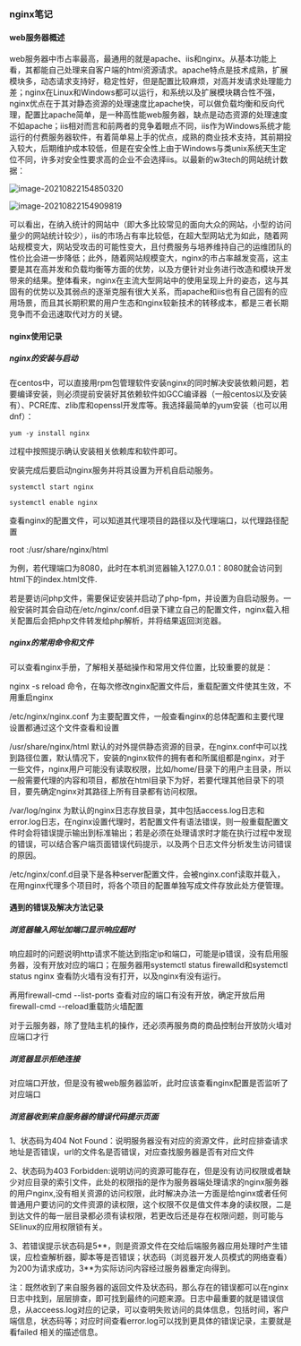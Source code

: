 ### nginx笔记

#### web服务器概述

web服务器中市占率最高，最通用的就是apache、iis和nginx。从基本功能上看，其都能自己处理来自客户端的html资源请求。apache特点是技术成熟，扩展模块多，动态请求支持好，稳定性好，但是配置比较麻烦，对高并发请求处理能力差；nginx在Linux和Windows都可以运行，和系统以及扩展模块耦合性不强，nginx优点在于其对静态资源的处理速度比apache快，可以做负载均衡和反向代理，配置比apache简单，是一种高性能web服务器，缺点是动态资源的处理速度不如apache；iis相对而言和前两者的竞争着眼点不同，iis作为Windows系统才能运行的付费服务器软件，有着简单易上手的优点，成熟的商业技术支持，其前期投入较大，后期维护成本较低，但是在安全性上由于Windows与类unix系统天生定位不同，许多对安全性要求高的企业不会选择iis。以最新的w3tech的网站统计数据：

![image-20210822154850320](C:\Users\xtxia\AppData\Roaming\Typora\typora-user-images\image-20210822154850320.png)

![image-20210822154909819](C:\Users\xtxia\AppData\Roaming\Typora\typora-user-images\image-20210822154909819.png)

可以看出，在纳入统计的网站中（即大多比较常见的面向大众的网站，小型的访问量少的网站统计较少），iis的市场占有率比较低，在超大型网站尤为如此，随着网站规模变大，网站受攻击的可能性变大，且付费服务与培养维持自己的运维团队的性价比会进一步降低；此外，随着网站规模变大，nginx的市占率越发变高，这主要是其在高并发和负载均衡等方面的优势，以及方便针对业务进行改造和模块开发带来的结果。整体看来，nginx在主流大型网站中的使用呈现上升的姿态，这与其固有的优势以及其弱点的逐渐克服有很大关系，而apache和iis也有自己固有的应用场景，而且其长期积累的用户生态和nginx较新技术的转移成本，都是三者长期竞争而不会迅速取代对方的关键。

#### nginx使用记录

##### nginx的安装与启动

在centos中，可以直接用rpm包管理软件安装nginx的同时解决安装依赖问题，若要编译安装，则必须提前安装好其依赖软件如GCC编译器（一般centos以及安装有）、PCRE库、zlib库和openssl开发库等。我选择最简单的yum安装（也可以用dnf）：

`yum -y install nginx`

过程中按照提示确认安装相关依赖库和软件即可。

安装完成后要启动nginx服务并将其设置为开机自启动服务。

`systemctl start nginx`

`systemctl enable nginx`

查看nginx的配置文件，可以知道其代理项目的路径以及代理端口，以代理路径配置

root :/usr/share/nginx/html

为例，若代理端口为8080，此时在本机浏览器输入127.0.0.1：8080就会访问到html下的index.html文件.

若是要访问php文件，需要保证安装并启动了php-fpm，并设置为自启动服务。一般安装时其会自动在/etc/nginx/conf.d目录下建立自己的配置文件，nginx载入相关配置后会把php文件转发给php解析，并将结果返回浏览器。

##### nginx的常用命令和文件

可以查看nginx手册，了解相关基础操作和常用文件位置，比较重要的就是：

nginx -s reload 命令，在每次修改nginx配置文件后，重载配置文件使其生效，不用重启nginx

/etc/nginx/nginx.conf 为主要配置文件，一般查看nginx的总体配置和主要代理设置都通过这个文件查看和设置

/usr/share/nginx/html 默认的对外提供静态资源的目录，在nginx.conf中可以找到路径位置，默认情况下，安装的nginx软件的拥有者和所属组都是nginx，对于一些文件，nginx用户可能没有读取权限，比如/home/目录下的用户主目录，所以一般需要代理的内容和项目，都放在html目录下为好，若要代理其他目录下的项目，要先确定nginx对其路径上所有目录都有访问权限。

/var/log/nginx 为默认的nginx日志存放目录，其中包括access.log日志和error.log日志，在nginx设置代理时，若配置文件有语法错误，则一般重载配置文件时会将错误提示输出到标准输出；若是必须在处理请求时才能在执行过程中发现的错误，可以结合客户端页面错误代码提示，以及两个日志文件分析发生访问错误的原因。

/etc/nginx/conf.d目录下是各种server配置文件，会被nginx.conf读取并载入，在用nginx代理多个项目时，将各个项目的配置单独写成文件存放此处方便管理。

#### 遇到的错误及解决方法记录

##### 浏览器输入网址加端口显示响应超时

响应超时的问题说明http请求不能达到指定ip和端口，可能是ip错误，没有启用服务器，没有开放对应的端口；在服务器用systemctl status firewalld和systemctl status nginx 查看防火墙有没有打开，以及nginx有没有运行。

再用firewall-cmd --list-ports 查看对应的端口有没有开放，确定开放后用firewall-cmd --reload重载防火墙配置

对于云服务器，除了登陆主机的操作，还必须再服务商的商品控制台开放防火墙对应端口才行

##### 浏览器显示拒绝连接

对应端口开放，但是没有被web服务器监听，此时应该查看nginx配置是否监听了对应端口

##### 浏览器收到来自服务器的错误代码提示页面

1、状态码为404 Not Found：说明服务器没有对应的资源文件，此时应排查请求地址是否错误，url的文件名是否错误，对应查找服务器是否有对应文件

2、状态码为403 Forbidden:说明访问的资源可能存在，但是没有访问权限或者缺少对应目录的索引文件，此处的权限指的是作为服务器端处理请求的nginx服务器的用户nginx,没有相关资源的访问权限，此时解决办法一方面是给nginx或者任何普通用户要访问的文件资源的读权限，这个权限不仅是值文件本身的读权限，二是到达文件的每一层目录都必须有读权限，若更改后还是存在权限问题，则可能与SElinux的应用权限锁有关。

3、若错误提示状态码是5**，则是资源文件在交给后端服务器应用处理时产生错误，应检查解析器，脚本等是否错误；状态码（浏览器开发人员模式的网络查看）为200为请求成功，3\*\*为实际访问内容经过服务器重定向得到。

注：既然收到了来自服务器的返回文件及状态码，那么存在的错误都可以在nginx日志中找到，层层排查，即可找到最终的问题来源。日志中最重要的就是错误信息，从acceess.log对应的记录，可以查明失败访问的具体信息，包括时间，客户端信息，状态码等；对应时间查看error.log可以找到更具体的错误记录，主要就是看failed 相关的描述信息。

